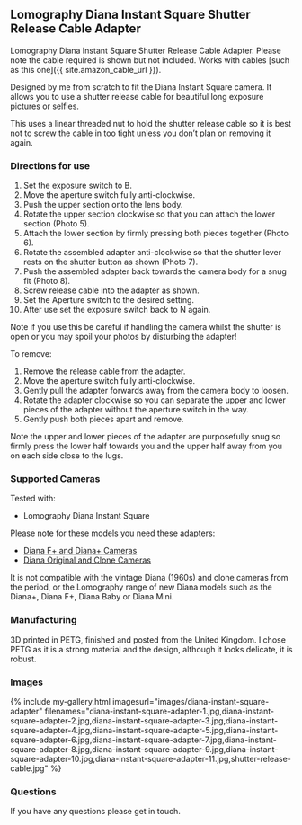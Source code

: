 ## Lomography Diana Instant Square Shutter Release Cable Adapter
Lomography Diana Instant Square Shutter Release Cable Adapter. Please note the cable required is shown but not included. Works with cables [such as this one]({{ site.amazon_cable_url }}).

Designed by me from scratch to fit the Diana Instant Square camera. It allows you to use a shutter release cable for beautiful long exposure pictures or selfies.

This uses a linear threaded nut to hold the shutter release cable so it is best not to screw the cable in too tight unless you don’t plan on removing it again.

### Directions for use
1. Set the exposure switch to B.
2. Move the aperture switch fully anti-clockwise.
3. Push the upper section onto the lens body.
4. Rotate the upper section clockwise so that you can attach the lower section (Photo 5).
5. Attach the lower section by firmly pressing both pieces together (Photo 6).
6. Rotate the assembled adapter anti-clockwise so that the shutter lever rests on the shutter button as shown (Photo 7).
7. Push the assembled adapter back towards the camera body for a snug fit (Photo 8).
8. Screw release cable into the adapter as shown.
9. Set the Aperture switch to the desired setting.
10. After use set the exposure switch back to N again.

Note if you use this be careful if handling the camera whilst the shutter is open or you may spoil your photos by disturbing the adapter!

To remove:

1. Remove the release cable from the adapter.
2. Move the aperture switch fully anti-clockwise.
3. Gently pull the adapter forwards away from the camera body to loosen.
4. Rotate the adapter clockwise so you can separate the upper and lower pieces of the adapter without the aperture switch in the way.
5. Gently push both pieces apart and remove.

Note the upper and lower pieces of the adapter are purposefully snug so firmly press the lower half towards you and the upper half away from you on each side close to the lugs.

### Supported Cameras
Tested with:
- Lomography Diana Instant Square

Please note for these models you need these adapters:
- [Diana F+ and Diana+ Cameras](diana-f+-adapter)
- [Diana Original and Clone Cameras](diana-adapter)

It is not compatible with the vintage Diana (1960s) and clone cameras from the period, or the Lomography range of new Diana models such as the Diana+, Diana F+, Diana Baby or Diana Mini.

### Manufacturing
3D printed in PETG, finished and posted from the United Kingdom. I chose PETG as it is a strong material and the design, although it looks delicate, it is robust.

### Images
{% include my-gallery.html imagesurl="images/diana-instant-square-adapter"
   filenames="diana-instant-square-adapter-1.jpg,diana-instant-square-adapter-2.jpg,diana-instant-square-adapter-3.jpg,diana-instant-square-adapter-4.jpg,diana-instant-square-adapter-5.jpg,diana-instant-square-adapter-6.jpg,diana-instant-square-adapter-7.jpg,diana-instant-square-adapter-8.jpg,diana-instant-square-adapter-9.jpg,diana-instant-square-adapter-10.jpg,diana-instant-square-adapter-11.jpg,shutter-release-cable.jpg" %}

### Questions
If you have any questions please get in touch.
